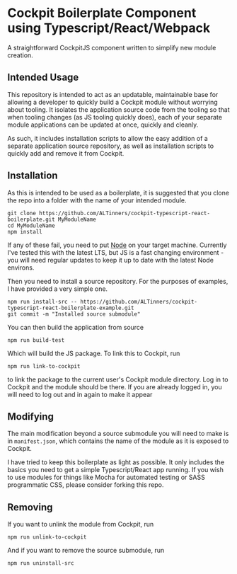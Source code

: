 # Cockpit Boilerplate Component using Typescript/React/Webpack

A straightforward CockpitJS component written to simplify new module creation. 

## Intended Usage

This repository is intended to act as an updatable, maintainable base for allowing a developer to quickly build a Cockpit module without worrying about tooling. It isolates the application source code from the tooling so that when tooling changes (as JS tooling quickly does), each of your separate module applications can be updated at once, quickly and cleanly.

As such, it includes installation scripts to allow the easy addition of a separate application source repository, as well as installation scripts to quickly add and remove it from Cockpit. 

## Installation

As this is intended to be used as a boilerplate, it is suggested that you clone the repo into a folder with the name of your intended module. 

```
git clone https://github.com/ALTinners/cockpit-typescript-react-boilerplate.git MyModuleName
cd MyModuleName
npm install
```

If any of these fail, you need to put [Node](https://nodejs.org/en/download/) on your target machine. Currently I've tested this with the latest LTS, but JS is a fast changing environment - you will need regular updates to keep it up to date with the latest Node environs. 

Then you need to install a source repository. For the purposes of examples, I have provided a very simple one. 

```
npm run install-src -- https://github.com/ALTinners/cockpit-typescript-react-boilerplate-example.git
git commit -m "Installed source submodule"
```

You can then build the application from source 
```
npm run build-test
```

Which will build the JS package. To link this to Cockpit, run

```
npm run link-to-cockpit
```

to link the package to the current user's Cockpit module directory. Log in to Cockpit and the module should be there. If you are already logged in, you will need to log out and in again to make it appear

## Modifying

The main modification beyond a source submodule you will need to make is in `manifest.json`, which contains the name of the module as it is exposed to Cockpit.

I have tried to keep this boilerplate as light as possible. It only includes the basics you need to get a simple Typescript/React app running. If you wish to use modules for things like Mocha for automated testing or SASS programmatic CSS, please consider forking this repo. 

## Removing

If you want to unlink the module from Cockpit, run

```
npm run unlink-to-cockpit
```

And if you want to remove the source submodule, run
```
npm run uninstall-src
```